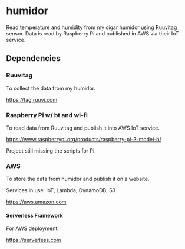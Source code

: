 # humidor
Read temperature and humidity from my cigar humidor using Ruuvitag sensor. Data is read by Raspberry Pi and published in AWS via their IoT service.

## Dependencies

### Ruuvitag

To collect the data from my humidor.

https://tag.ruuvi.com

### Raspberry Pi w/ bt and wi-fi

To read data from Ruuvitag and publish it into AWS IoT service.

https://www.raspberrypi.org/products/raspberry-pi-3-model-b/

Project still missing the scripts for Pi.

### AWS

To store the data from humidor and publish it on a website.

Services in use: IoT, Lambda, DynamoDB, S3

https://aws.amazon.com

#### Serverless Framework

For AWS deployment.

https://serverless.com
